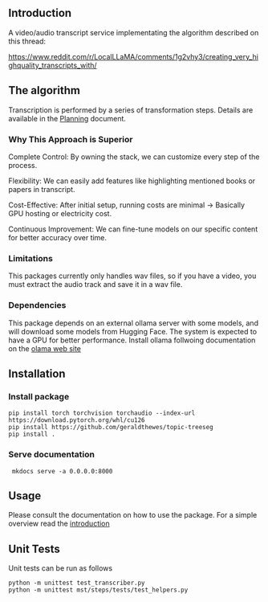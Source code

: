 ## Introduction

A video/audio transcript service implementating the algorithm described on this thread:

https://www.reddit.com/r/LocalLLaMA/comments/1g2vhy3/creating_very_highquality_transcripts_with/

## The algorithm

Transcription is performed by a series of transformation steps. Details are available in the [Planning](documentation/Planning.md) document.


### Why This Approach is Superior
Complete Control: By owning the stack, we can customize every step of the process.

Flexibility: We can easily add features like highlighting mentioned books or papers in transcript.

Cost-Effective: After initial setup, running costs are minimal -> Basically GPU hosting or electricity cost.

Continuous Improvement: We can fine-tune models on our specific content for better accuracy over time.

### Limitations

This packages currently only handles wav files, so if you have a video, you must extract the audio track and save it in a wav file.

### Dependencies

This package depends on an external ollama server with some models, and will download some models from Hugging Face. The system is expected to have a GPU for better performance.
Install ollama follwoing documentation on the [olama web site](https://ollama.com/)

## Installation

### Install package

```
pip install torch torchvision torchaudio --index-url https://download.pytorch.org/whl/cu126
pip install https://github.com/geraldthewes/topic-treeseg 
pip install .
```

### Serve documentation

```
 mkdocs serve -a 0.0.0.0:8000
```

## Usage

Please consult the documentation on how to use the package. For a simple overview read the [introduction](documentation/index.md)

## Unit Tests

Unit tests can be run as follows

```
python -m unittest test_transcriber.py
python -m unittest mst/steps/tests/test_helpers.py
```
